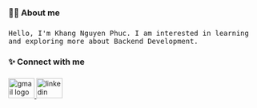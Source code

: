 
<!--
**khangng2611/khangng2611** is a ✨ _special_ ✨ repository because its `README.md` (this file) appears on your GitHub profile.

Here are some ideas to get you started:

- 🔭 I’m currently working on ...
- 🌱 I’m currently learning ...
- 👯 I’m looking to collaborate on ...
- 🤔 I’m looking for help with ...
- 💬 Ask me about ...
- 📫 How to reach me: ...
- 😄 Pronouns: ...
- ⚡ Fun fact: ...
-->

<h3 align="left">🧑‍💻 About me</h3>

###

<p align="left">
  <samp>
<!--   Hello, I'm Khang Nguyen Phuc. I am interested in learning and exploring more about Platform/Infra engineering, DevOps, and Backend Development. -->
  Hello, I'm Khang Nguyen Phuc. I am interested in learning and exploring more about Backend Development.
  </samp>
</p>

###

<h3 align="left">✨ Connect with me</h3>

###

<div align="left">
  <a href="mailto:khangnguyen261102@gmail.com" target="_blank">
    <img src="https://raw.githubusercontent.com/maurodesouza/profile-readme-generator/master/src/assets/icons/social/gmail/default.svg" width="52" height="40" alt="gmail logo"  />
  </a>
  <a href="https://www.linkedin.com/in/khang-nguyen-phuc/" target="_blank">
    <img src="https://raw.githubusercontent.com/maurodesouza/profile-readme-generator/master/src/assets/icons/social/linkedin/default.svg" width="52" height="40" alt="linkedin logo"  />
  </a>
</div>

###

